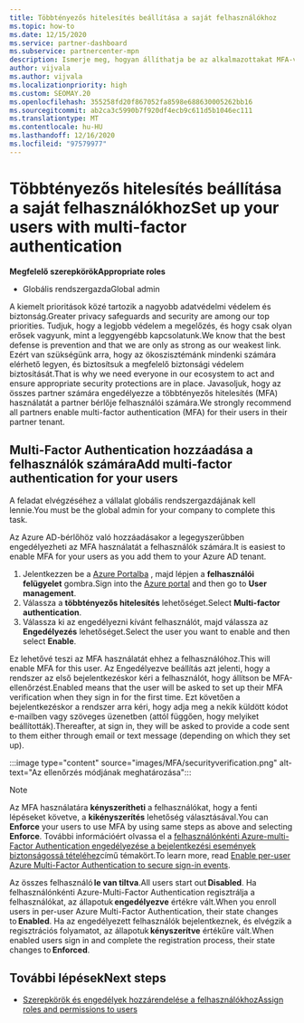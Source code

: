 ```yaml
---
title: Többtényezős hitelesítés beállítása a saját felhasználókhoz
ms.topic: how-to
ms.date: 12/15/2020
ms.service: partner-dashboard
ms.subservice: partnercenter-mpn
description: Ismerje meg, hogyan állíthatja be az alkalmazottakat MFA-val
author: vijvala
ms.author: vijvala
ms.localizationpriority: high
ms.custom: SEOMAY.20
ms.openlocfilehash: 355258fd20f867052fa8598e688630005262bb16
ms.sourcegitcommit: ab2ca3c5990b7f920df4ecb9c611d5b1046ec111
ms.translationtype: MT
ms.contentlocale: hu-HU
ms.lasthandoff: 12/16/2020
ms.locfileid: "97579977"
---
```

# <a name="set-up-your-users-with-multi-factor-authentication"></a><span data-ttu-id="4d491-103">Többtényezős hitelesítés beállítása a saját felhasználókhoz</span><span class="sxs-lookup"><span data-stu-id="4d491-103">Set up your users with multi-factor authentication</span></span>

<span data-ttu-id="4d491-104">**Megfelelő szerepkörök**</span><span class="sxs-lookup"><span data-stu-id="4d491-104">**Appropriate roles**</span></span>

- <span data-ttu-id="4d491-105">Globális rendszergazda</span><span class="sxs-lookup"><span data-stu-id="4d491-105">Global admin</span></span>

<span data-ttu-id="4d491-106">A kiemelt prioritások közé tartozik a nagyobb adatvédelmi védelem és biztonság.</span><span class="sxs-lookup"><span data-stu-id="4d491-106">Greater privacy safeguards and security are among our top priorities.</span></span> <span data-ttu-id="4d491-107">Tudjuk, hogy a legjobb védelem a megelőzés, és hogy csak olyan erősek vagyunk, mint a leggyengébb kapcsolatunk.</span><span class="sxs-lookup"><span data-stu-id="4d491-107">We know that the best defense is prevention and that we are only as strong as our weakest link.</span></span> <span data-ttu-id="4d491-108">Ezért van szükségünk arra, hogy az ökoszisztémánk mindenki számára elérhető legyen, és biztosítsuk a megfelelő biztonsági védelem biztosítását.</span><span class="sxs-lookup"><span data-stu-id="4d491-108">That is why we need everyone in our ecosystem to act and ensure appropriate security protections are in place.</span></span> <span data-ttu-id="4d491-109">Javasoljuk, hogy az összes partner számára engedélyezze a többtényezős hitelesítés (MFA) használatát a partner bérlője felhasználói számára.</span><span class="sxs-lookup"><span data-stu-id="4d491-109">We strongly recommend all partners enable multi-factor authentication (MFA) for their users in their partner tenant.</span></span> 

## <a name="add-multi-factor-authentication-for-your-users"></a><span data-ttu-id="4d491-110">Multi-Factor Authentication hozzáadása a felhasználók számára</span><span class="sxs-lookup"><span data-stu-id="4d491-110">Add multi-factor authentication for your users</span></span>

<span data-ttu-id="4d491-111">A feladat elvégzéséhez a vállalat globális rendszergazdájának kell lennie.</span><span class="sxs-lookup"><span data-stu-id="4d491-111">You must be the global admin for your company to complete this task.</span></span>

<span data-ttu-id="4d491-112">Az Azure AD-bérlőhöz való hozzáadásakor a legegyszerűbben engedélyezheti az MFA használatát a felhasználók számára.</span><span class="sxs-lookup"><span data-stu-id="4d491-112">It is easiest to enable MFA for your users as you add them to your Azure AD tenant.</span></span>

1. <span data-ttu-id="4d491-113">Jelentkezzen be a [Azure Portalba](https://portal.azure.com) , majd lépjen a **felhasználói felügyelet** gombra.</span><span class="sxs-lookup"><span data-stu-id="4d491-113">Sign into the [Azure portal](https://portal.azure.com) and then go to **User management**.</span></span>
1. <span data-ttu-id="4d491-114">Válassza a **többtényezős hitelesítés** lehetőséget.</span><span class="sxs-lookup"><span data-stu-id="4d491-114">Select **Multi-factor authentication**.</span></span>
1. <span data-ttu-id="4d491-115">Válassza ki az engedélyezni kívánt felhasználót, majd válassza az **Engedélyezés** lehetőséget.</span><span class="sxs-lookup"><span data-stu-id="4d491-115">Select the user you want to enable and then select **Enable**.</span></span>

<span data-ttu-id="4d491-116">Ez lehetővé teszi az MFA használatát ehhez a felhasználóhoz.</span><span class="sxs-lookup"><span data-stu-id="4d491-116">This will enable MFA for this user.</span></span> <span data-ttu-id="4d491-117">Az Engedélyezve beállítás azt jelenti, hogy a rendszer az első bejelentkezéskor kéri a felhasználót, hogy állítson be MFA-ellenőrzést.</span><span class="sxs-lookup"><span data-stu-id="4d491-117">Enabled means that the user will be asked to set up their MFA verification when they sign in for the first time.</span></span> <span data-ttu-id="4d491-118">Ezt követően a bejelentkezéskor a rendszer arra kéri, hogy adja meg a nekik küldött kódot e-mailben vagy szöveges üzenetben (attól függően, hogy melyiket beállították).</span><span class="sxs-lookup"><span data-stu-id="4d491-118">Thereafter, at sign in, they will be asked to provide a code sent to them either through email or text message (depending on which they set up).</span></span>  

:::image type="content" source="images/MFA/securityverification.png" alt-text="Az ellenőrzés módjának meghatározása":::

>[!NOTE]
><span data-ttu-id="4d491-120">Az MFA használatára **kényszerítheti** a felhasználókat, hogy a fenti lépéseket követve, a **kikényszerítés** lehetőség választásával.</span><span class="sxs-lookup"><span data-stu-id="4d491-120">You can **Enforce** your users to use MFA by using same steps as above and selecting **Enforce**.</span></span> <span data-ttu-id="4d491-121">További információért olvassa el a [felhasználónkénti Azure-multi-Factor Authentication engedélyezése a bejelentkezési események biztonságossá tételéhez](https://docs.microsoft.com/azure/active-directory/authentication/howto-mfa-userstates)című témakört.</span><span class="sxs-lookup"><span data-stu-id="4d491-121">To learn more, read [Enable per-user Azure Multi-Factor Authentication to secure sign-in events](https://docs.microsoft.com/azure/active-directory/authentication/howto-mfa-userstates).</span></span> 

<span data-ttu-id="4d491-122">Az összes felhasználó **le van tiltva**.</span><span class="sxs-lookup"><span data-stu-id="4d491-122">All users start out **Disabled**.</span></span> <span data-ttu-id="4d491-123">Ha felhasználónkénti Azure-Multi-Factor Authentication regisztrálja a felhasználókat, az állapotuk **engedélyezve** értékre vált.</span><span class="sxs-lookup"><span data-stu-id="4d491-123">When you enroll users in per-user Azure Multi-Factor Authentication, their state changes to **Enabled**.</span></span> <span data-ttu-id="4d491-124">Ha az engedélyezett felhasználók bejelentkeznek, és elvégzik a regisztrációs folyamatot, az állapotuk **kényszerítve** értékűre vált.</span><span class="sxs-lookup"><span data-stu-id="4d491-124">When enabled users sign in and complete the registration process, their state changes to **Enforced**.</span></span> 

## <a name="next-steps"></a><span data-ttu-id="4d491-125">További lépések</span><span class="sxs-lookup"><span data-stu-id="4d491-125">Next steps</span></span>

- [<span data-ttu-id="4d491-126">Szerepkörök és engedélyek hozzárendelése a felhasználókhoz</span><span class="sxs-lookup"><span data-stu-id="4d491-126">Assign roles and permissions to users</span></span>](permissions-overview.md)

